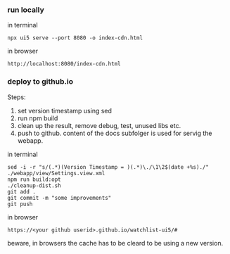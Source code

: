 ### run locally 

in terminal
```
npx ui5 serve --port 8080 -o index-cdn.html
```

in browser
```
http://localhost:8080/index-cdn.html
```

### deploy to github.io

Steps:

1. set version timestamp using sed
2. run npm build
3. clean up the result, remove debug, test, unused libs etc.
4. push to github. content of the docs subfolger is used for servig the webapp.

in terminal
```
sed -i -r "s/(.*)(Version Timestamp = )(.*)\./\1\2$(date +%s)./" ./webapp/view/Settings.view.xml
npm run build:opt
./cleanup-dist.sh 
git add .
git commit -m "some improvements"
git push
```

in browser
```
https://<your github userid>.github.io/watchlist-ui5/#
```

beware, in browsers the cache has to be cleard to be using a new version.